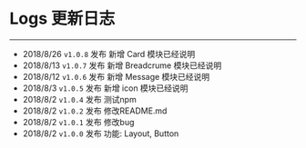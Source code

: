 # Logs 更新日志
----
* 2018/8/26 ```v1.0.8``` 发布 新增 Card 模块已经说明
* 2018/8/13 ```v1.0.7``` 发布 新增 Breadcrume 模块已经说明
* 2018/8/12 ```v1.0.6``` 发布 新增 Message 模块已经说明
* 2018/8/3  ```v1.0.5``` 发布 新增 icon 模块已经说明
* 2018/8/2  ```v1.0.4``` 发布 测试npm
* 2018/8/2  ```v1.0.2``` 发布 修改README.md
* 2018/8/2  ```v1.0.1``` 发布 修改bug
* 2018/8/2  ```v1.0.0``` 发布 功能: Layout, Button
